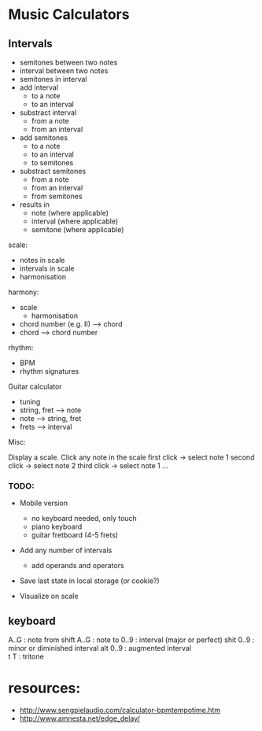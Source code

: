 # Music Calculators

## Intervals

- semitones between two notes
- interval between two notes
- semitones in interval
- add interval
    - to a note
    - to an interval
- substract interval
    - from a note
    - from an interval
- add semitones
    - to a note
    - to an interval
    - to semitones
- substract semitones
    - from a note
    - from an interval
    - from semitones
- results in
    - note (where applicable)
    - interval (where applicable)
    - semitone (where applicable)

scale:

- notes in scale
- intervals in scale
- harmonisation

harmony:

- scale
    - harmonisation
- chord number (e.g. II) --> chord
- chord --> chord number

rhythm:

- BPM
- rhythm signatures


Guitar calculator

- tuning
- string, fret --> note
- note --> string, fret
- frets --> interval

Misc:

Display a scale.
Click any note in the scale
first click -> select note 1
second click -> select note 2
third click -> select note 1
...

### TODO:

- Mobile version
    - no keyboard needed, only touch
    - piano keyboard
    - guitar fretboard (4-5 frets)
    

- Add any number of intervals
    - add operands and operators
- Save last state in local storage (or cookie?)

- Visualize on scale

## keyboard

A..G : note from
shift A..G : note to
0..9 : interval (major or perfect)
shit 0..9 : minor or diminished interval
alt 0..9 : augmented interval    
t T : tritone

# resources:

- http://www.sengpielaudio.com/calculator-bpmtempotime.htm
- http://www.amnesta.net/edge_delay/
